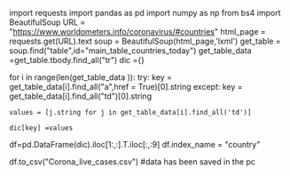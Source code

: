 import requests
import pandas as pd
import numpy as np
from bs4 import BeautifulSoup
URL = "https://www.worldometers.info/coronavirus/#countries"
html_page = requests.get(URL).text
soup = BeautifulSoup(html_page,'lxml')
get_table = soup.find("table",id="main_table_countries_today")
get_table_data =get_table.tbody.find_all("tr")
dic ={}

for i in range(len(get_table_data )):
    try:
        key = get_table_data[i].find_all("a",href = True)[0].string
    except:
        key = get_table_data[i].find_all("td")[0].string
        
    values = [j.string for j in get_table_data[i].find_all('td')]
    
    dic[key] =values
    
df=pd.DataFrame(dic).iloc[1:,:].T.iloc[:,:9]
df.index_name = "country"

df.to_csv("Corona_live_cases.csv") #data has been saved in the pc
